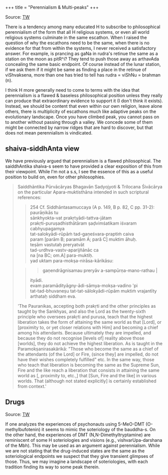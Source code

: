 +++
title = "Perennialism & Multi-peaks"
+++

Source: [TW](https://threadreaderapp.com/thread/1647060778095083520.html)

There is a tendency among many educated H to subscribe to philosophical perennialism of the form that all H religious systems, or even all world religious systems culminate in the same escathon. When I raised the question of why the escathons need to be the same, when there is no evidence for that from within the systems, I never received a satisfactory answer. For example, is prancing as gaNa in rudra's retinue the same as a station on the moon as pitR^i? They tend to push those away as arthavAda concealing the same basic endpoint. Of course instead of the lunar station, if we ask them if it might be same as finding a place in the retinue of viShvaksena, more than one has tried to tell has rudra = viShNu = brahman (n). 

I think H more generally need to come to terms with the idea that perennialism is a flawed & baseless philosophical position unless they really can produce that extraordinary evidence to support it (I don't think it exists). Instead, we should be content that even within our own religion, leave alone others, there is multiplicity of escathons much like adaptive peaks on the evolutionary landscape. Once you have climbed peak, you cannot pass on to another without passing through a valley. We concede some of them might be connected by narrow ridges that are hard to discover, but that does not mean perennialism is vindicated.

## shaiva-siddhAnta view
We have previously argued that perennialism is a flawed philosophical. The saiddhAntika shaiva-s seem to have provided a clear exposition of this from their viewpoint. While I'm not a s.s, I see the essence of this as a useful position to build on, even for other philosophies.

> Saiddhāntika Pūrvācāryas Bhagavān Sadyojyoti & Trilocana Śivācārya on the particular Apara-muktisthāna intended in such scriptural references:
>
>> 254 Cf. Siddhāntasamuccaya (A p. 149, B p. 82, C pp. 31-2):  
> paurāņikās tu  
> sānkhyokta-vat prakṛtyādi-tattva-jātam  
> prakṛti-puruṣadhisthātāram ṣaḍvimśatikam iśvaram cabhyupagamya  
> tat-salokyādi-rūpāṁ tad-gaṇeśvara-praptiṁ caiva  
> param [parām B; paramām A; pară C] muktim āhuḥ.  
> teṣām vastutaḥ preryatvāt  
> tad-urdhva-vastv-aparijñānāc ca  
> na [na BC; om.A] para-muktiḥ.  
> yad uktam para-mokṣa-nirāsa-kārikāsu:
>
>>> gaṇendrāgnisamau preryāv a-sampūrṇa-mano-rathau | 
>> 
>> ityādi.  
> evam paramādityāgny-ādi-sāmya-mokṣa-vadino 'pi  
> tat-tad-bhuvaneṣu tat-tat-sālokyādi-rūpām muktiṁ vrajantīty arthataḥ siddham eva.
>
> 'The Pauranikas, accepting both prakṛti and the other principles as taught by the Sankhyas, and also the Lord as the twenty-sixth principle who oversees prakṛti and purusa, teach that the highest liberation takes the form of attaining the same world as that [Lord], or [proximity to, or yet closer relations with Him] and becoming a chief among his attendants. Because ultimately they are impelled, and because they do not recognise [levels of] reality above those [worlds], they do not achieve the highest liberation. As is taught in the Paramokṣanirasakärikā: "Those who become the same as a chief of the attendants (of the Lord] or Fire, (since they] are impelled, do not have their wishes completely fulfilled" etc. In the same way, those who teach that liberation is becoming the same as the Supreme Sun, Fire and the like reach a liberation that consists in attaining the same world as [, proximity to, etc.,] that [Sun, Fire and the like] in various worlds. That (although not stated explicitly] is certainly established from context.'

## Drugs
Source: [TW](https://x.com/blog_supplement/status/1904363452824453384)

If one analyzes the experiences of psychonauts using 5-MeO-DMT (O-methylbufotenin) it seems to mimic the soteriology of the bauddha-s. On the other hand, the experiences of DMT (N,N-Dimethyltryptamine) are reminiscent of some H soteriologies and visions (e.g., vishvarUpa-darshana of the Mbh). This may be used as an argument against perennialism. While we are not stating that the drug-induced states are the same as the soteriological endpoints we suspect that they give transient glimpses of those. Thus, we may imagine a landscape of soteriologies, with each tradition finding its way to some peak therein.